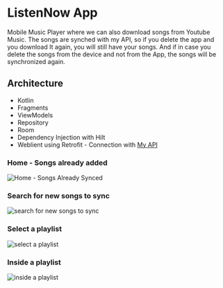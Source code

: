 # ListenNow App

Mobile Music Player where we can also download songs from Youtube Music. The songs are synched with my API, so if you delete the app and you download It again, you will still have your songs. And if in case you delete the songs from the device and not from the App, the songs will be synchronized again.

## Architecture

+ Kotlin
+ Fragments
+ ViewModels
+ Repository
+ Room
+ Dependency Injection with Hilt
+ Weblient using Retrofit - Connection with [My API](https://github.com/GeovaniTech/Listennow-Api)

### Home - Songs already added
![Home - Songs Already Synced](https://github.com/user-attachments/assets/0362086c-ee7b-414e-b503-f79ac9ea6c07)

### Search for new songs to sync
![search for new songs to sync](https://github.com/user-attachments/assets/02609259-adce-4d63-a9eb-1fa7f3eb66dc)

### Select a playlist
![select a playlist](https://github.com/user-attachments/assets/91503240-8d07-4f52-9903-dfa1a35dac64)

### Inside a playlist
![inside a playlist](https://github.com/user-attachments/assets/0bd608ea-83be-429e-99d4-f53a054189bd)
